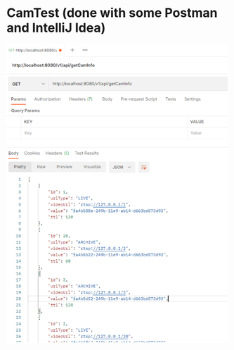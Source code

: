 # CamTest (done with some Postman and IntelliJ Idea)

![](https://github.com/Albert-Dzh/CamTest/blob/master/res.png)
